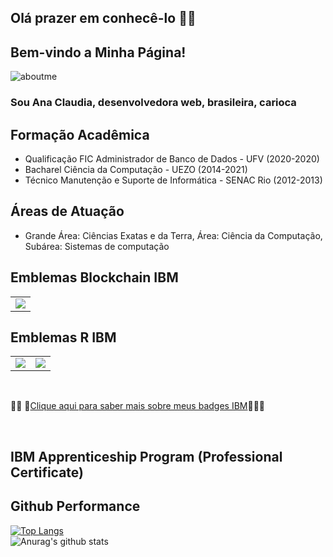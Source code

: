 ## Olá prazer em conhecê-lo 👋😄

## Bem-vindo a Minha Página!

![aboutme](https://user-images.githubusercontent.com/11504380/102703973-ba95d600-4254-11eb-9bf6-a4b81f513732.gif)

### Sou Ana Claudia, desenvolvedora web, brasileira, carioca

## Formação Acadêmica
- Qualificação FIC Administrador de Banco de Dados - UFV (2020-2020)
- Bacharel Ciência da Computação - UEZO (2014-2021)
- Técnico Manutenção e Suporte de Informática - SENAC Rio (2012-2013)

## Áreas de Atuação
- Grande Área: Ciências Exatas e da Terra, Área: Ciência da Computação, Subárea: Sistemas de computação


## Emblemas Blockchain IBM
<table>
  <tr>
    <td><img src = "https://user-images.githubusercontent.com/11504380/106131751-d6d53e80-6141-11eb-9f0b-54284bb2cabb.png"></td>
  </tr>
</table>

## Emblemas R IBM
<table>
  <tr>
    <td><img src = "https://user-images.githubusercontent.com/11504380/106129720-44cc3680-613f-11eb-9790-42f86bf1caff.png"></td>
    <td><img src = "https://user-images.githubusercontent.com/11504380/106359518-1f335e80-62f2-11eb-8e0d-032f1a33b720.png"></td>
  </tr>
</table>

<br>
<p>🌱🌱 🌱<a href = "https://www.youracclaim.com/users/ana-claudia-gomes-souza/badges">Clique aqui para saber mais sobre meus badges IBM</a>🌱🌱🌱</p>

<br>

## IBM Apprenticeship Program (Professional Certificate) 

## Github Performance
[![Top Langs](https://github-readme-stats.vercel.app/api/top-langs/?username=Aninhacgs&layout=compact)](https://github.com/anuraghazra/github-readme-stats)
<br>
![Anurag's github stats](https://github-readme-stats.vercel.app/api?username=Aninhacgs&show_icons=true&theme=radical) 





<!--
**Aninhacgs/Aninhacgs** is a ✨ _special_ ✨ repository because its `README.md` (this file) appears on your GitHub profile.

Here are some ideas to get you started:

- 🔭 I’m currently working on ...
- 🌱 I’m currently learning ...
- 👯 I’m looking to collaborate on ...
- 🤔 I’m looking for help with ...
- 💬 Ask me about ...
- 📫 How to reach me: ...
- 😄 Pronouns: ...
- ⚡ Fun fact: ...
-->
